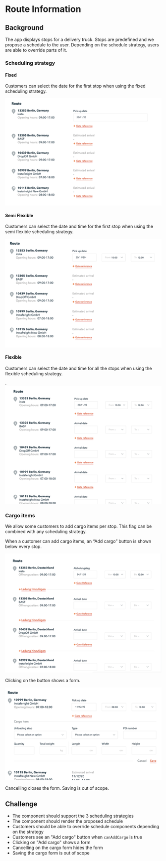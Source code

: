 # Route Information

## Background

The app displays stops for a delivery truck. Stops are predefined and we propose a schedule to the user. Depending on the schedule strategy, users are able to override parts of it.

### Scheduling strategy

#### Fixed

Customers can select the date for the first stop when using the fixed scheduling strategy.

![img](img/fixed.png)

#### Semi Flexible

Customers can select the date and time for the first stop when using the semi flexible scheduling strategy.

![img](img/semi-flexible.png)

#### Flexible

Customers can select the date and time for all the stops when using the flexible scheduling strategy.

.![img](img/flexible.png)

### Cargo items

We allow some customers to add cargo items per stop. This flag can be combined with any scheduling strategy.

When a customer can add cargo items, an “Add cargo” button is shown below every stop.

![img](img/flexible-can-add-cargo.png)

Clicking on the button shows a form.

![img](img/flexible-can-add-cargo-form.png)

Cancelling closes the form. Saving is out of scope.

## Challenge

- The component should support the 3 scheduling strategies
- The component should render the proposed schedule
- Customers should be able to override schedule components depending on the strategy
- Customers see an "Add cargo" button when `canAddCargo` is true
- Clicking on "Add cargo" shows a form
- Cancelling on the cargo form hides the form
- Saving the cargo form is out of scope
